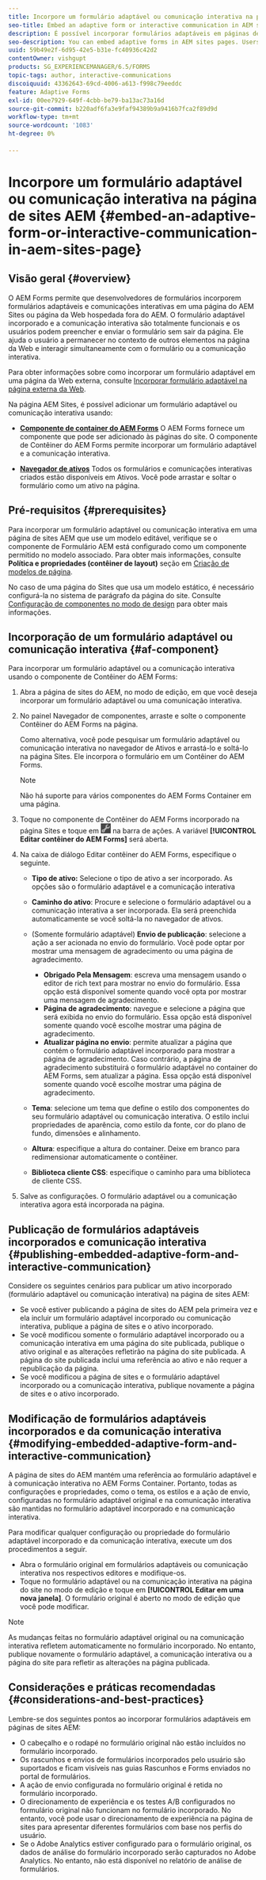 ```yaml
---
title: Incorpore um formulário adaptável ou comunicação interativa na página de sites AEM
seo-title: Embed an adaptive form or interactive communication in AEM sites page
description: É possível incorporar formulários adaptáveis em páginas de sites AEM. Os usuários podem preencher e enviar formulários sem sair das páginas do site.
seo-description: You can embed adaptive forms in AEM sites pages. Users can fill and submit forms without leaving the site pages.
uuid: 59b49e2f-6d95-42e5-b31e-fc40936c42d2
contentOwner: vishgupt
products: SG_EXPERIENCEMANAGER/6.5/FORMS
topic-tags: author, interactive-communications
discoiquuid: 43362643-69cd-4006-a613-f998c79eeddc
feature: Adaptive Forms
exl-id: 00ee7929-649f-4cbb-be79-ba13ac73a16d
source-git-commit: b220adf6fa3e9faf94389b9a9416b7fca2f89d9d
workflow-type: tm+mt
source-wordcount: '1083'
ht-degree: 0%

---
```


# Incorpore um formulário adaptável ou comunicação interativa na página de sites AEM {#embed-an-adaptive-form-or-interactive-communication-in-aem-sites-page}

## Visão geral {#overview}

O AEM Forms permite que desenvolvedores de formulários incorporem formulários adaptáveis e comunicações interativas em uma página do AEM Sites ou página da Web hospedada fora do AEM. O formulário adaptável incorporado e a comunicação interativa são totalmente funcionais e os usuários podem preencher e enviar o formulário sem sair da página. Ele ajuda o usuário a permanecer no contexto de outros elementos na página da Web e interagir simultaneamente com o formulário ou a comunicação interativa.

Para obter informações sobre como incorporar um formulário adaptável em uma página da Web externa, consulte [Incorporar formulário adaptável na página externa da Web](/help/forms/using/embed-adaptive-form-external-web-page.md).

Na página AEM Sites, é possível adicionar um formulário adaptável ou comunicação interativa usando:

* **[Componente de container do AEM Forms](/help/forms/using/embed-adaptive-form-aem-sites.md#af-component)**
O AEM Forms fornece um componente que pode ser adicionado às páginas do site. O componente de Contêiner do AEM Forms permite incorporar um formulário adaptável e a comunicação interativa.

* **[Navegador de ativos](/help/forms/using/embed-adaptive-form-aem-sites.md#asset-browser)**
Todos os formulários e comunicações interativas criados estão disponíveis em Ativos. Você pode arrastar e soltar o formulário como um ativo na página.

## Pré-requisitos {#prerequisites}

Para incorporar um formulário adaptável ou comunicação interativa em uma página de sites AEM que use um modelo editável, verifique se o componente de Formulário AEM está configurado como um componente permitido no modelo associado. Para obter mais informações, consulte **Política e propriedades (contêiner de layout)** seção em [Criação de modelos de página](/help/sites-authoring/templates.md).

No caso de uma página do Sites que usa um modelo estático, é necessário configurá-la no sistema de parágrafo da página do site. Consulte [Configuração de componentes no modo de design](/help/sites-authoring/default-components-designmode.md) para obter mais informações.

## Incorporação de um formulário adaptável ou comunicação interativa {#af-component}

Para incorporar um formulário adaptável ou a comunicação interativa usando o componente de Contêiner do AEM Forms:

1. Abra a página de sites do AEM, no modo de edição, em que você deseja incorporar um formulário adaptável ou uma comunicação interativa.
1. No painel Navegador de componentes, arraste e solte o componente Contêiner do AEM Forms na página.

   Como alternativa, você pode pesquisar um formulário adaptável ou comunicação interativa no navegador de Ativos e arrastá-lo e soltá-lo na página Sites. Ele incorpora o formulário em um Contêiner do AEM Forms.

   >[!NOTE]
   >
   >Não há suporte para vários componentes do AEM Forms Container em uma página.

1. Toque no componente de Contêiner do AEM Forms incorporado na página Sites e toque em ![settings_icon](assets/settings_icon.png) na barra de ações. A variável **[!UICONTROL Editar contêiner do AEM Forms]** será aberta.
1. Na caixa de diálogo Editar contêiner do AEM Forms, especifique o seguinte.

   * **Tipo de ativo:** Selecione o tipo de ativo a ser incorporado. As opções são o formulário adaptável e a comunicação interativa
   * **Caminho do ativo**: Procure e selecione o formulário adaptável ou a comunicação interativa a ser incorporada. Ela será preenchida automaticamente se você soltá-la no navegador de ativos.
   * (Somente formulário adaptável) **Envio de publicação**: selecione a ação a ser acionada no envio do formulário. Você pode optar por mostrar uma mensagem de agradecimento ou uma página de agradecimento.

      * **Obrigado Pela Mensagem**: escreva uma mensagem usando o editor de rich text para mostrar no envio do formulário. Essa opção está disponível somente quando você opta por mostrar uma mensagem de agradecimento.
      * **Página de agradecimento**: navegue e selecione a página que será exibida no envio do formulário. Essa opção está disponível somente quando você escolhe mostrar uma página de agradecimento.
      * **Atualizar página no envio**: permite atualizar a página que contém o formulário adaptável incorporado para mostrar a página de agradecimento. Caso contrário, a página de agradecimento substituirá o formulário adaptável no container do AEM Forms, sem atualizar a página. Essa opção está disponível somente quando você escolhe mostrar uma página de agradecimento.
   * **Tema**: selecione um tema que define o estilo dos componentes do seu formulário adaptável ou comunicação interativa. O estilo inclui propriedades de aparência, como estilo da fonte, cor do plano de fundo, dimensões e alinhamento.
   * **Altura**: especifique a altura do container. Deixe em branco para redimensionar automaticamente o contêiner.
   * **Biblioteca cliente CSS**: especifique o caminho para uma biblioteca de cliente CSS.


1. Salve as configurações. O formulário adaptável ou a comunicação interativa agora está incorporada na página.

## Publicação de formulários adaptáveis incorporados e comunicação interativa {#publishing-embedded-adaptive-form-and-interactive-communication}

Considere os seguintes cenários para publicar um ativo incorporado (formulário adaptável ou comunicação interativa) na página de sites AEM:

* Se você estiver publicando a página de sites do AEM pela primeira vez e ela incluir um formulário adaptável incorporado ou comunicação interativa, publique a página de sites e o ativo incorporado.
* Se você modificou somente o formulário adaptável incorporado ou a comunicação interativa em uma página do site publicada, publique o ativo original e as alterações refletirão na página do site publicada. A página do site publicada inclui uma referência ao ativo e não requer a republicação da página.
* Se você modificou a página de sites e o formulário adaptável incorporado ou a comunicação interativa, publique novamente a página de sites e o ativo incorporado.

## Modificação de formulários adaptáveis incorporados e da comunicação interativa {#modifying-embedded-adaptive-form-and-interactive-communication}

A página de sites do AEM mantém uma referência ao formulário adaptável e à comunicação interativa no AEM Forms Container. Portanto, todas as configurações e propriedades, como o tema, os estilos e a ação de envio, configuradas no formulário adaptável original e na comunicação interativa são mantidas no formulário adaptável incorporado e na comunicação interativa.

Para modificar qualquer configuração ou propriedade do formulário adaptável incorporado e da comunicação interativa, execute um dos procedimentos a seguir.

* Abra o formulário original em formulários adaptáveis ou comunicação interativa nos respectivos editores e modifique-os.
* Toque no formulário adaptável ou na comunicação interativa na página do site no modo de edição e toque em **[!UICONTROL Editar em uma nova janela]**. O formulário original é aberto no modo de edição que você pode modificar.

>[!NOTE]
>
>As mudanças feitas no formulário adaptável original ou na comunicação interativa refletem automaticamente no formulário incorporado. No entanto, publique novamente o formulário adaptável, a comunicação interativa ou a página do site para refletir as alterações na página publicada.

## Considerações e práticas recomendadas {#considerations-and-best-practices}

Lembre-se dos seguintes pontos ao incorporar formulários adaptáveis em páginas de sites AEM:

* O cabeçalho e o rodapé no formulário original não estão incluídos no formulário incorporado.
* Os rascunhos e envios de formulários incorporados pelo usuário são suportados e ficam visíveis nas guias Rascunhos e Forms enviados no portal de formulários.
* A ação de envio configurada no formulário original é retida no formulário incorporado.
* O direcionamento de experiência e os testes A/B configurados no formulário original não funcionam no formulário incorporado. No entanto, você pode usar o direcionamento de experiência na página de sites para apresentar diferentes formulários com base nos perfis do usuário.
* Se o Adobe Analytics estiver configurado para o formulário original, os dados de análise do formulário incorporado serão capturados no Adobe Analytics. No entanto, não está disponível no relatório de análise de formulários.
